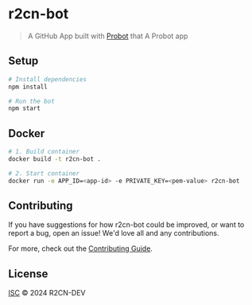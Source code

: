 # r2cn-bot

> A GitHub App built with [Probot](https://github.com/probot/probot) that A Probot app

## Setup

```sh
# Install dependencies
npm install

# Run the bot
npm start
```

## Docker

```sh
# 1. Build container
docker build -t r2cn-bot .

# 2. Start container
docker run -e APP_ID=<app-id> -e PRIVATE_KEY=<pem-value> r2cn-bot
```

## Contributing

If you have suggestions for how r2cn-bot could be improved, or want to report a bug, open an issue! We'd love all and any contributions.

For more, check out the [Contributing Guide](CONTRIBUTING.md).

## License

[ISC](LICENSE) © 2024 R2CN-DEV
